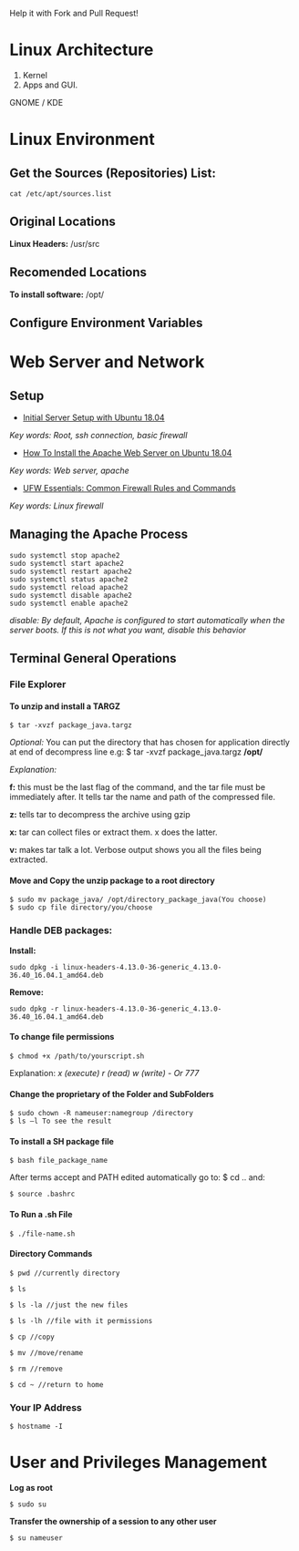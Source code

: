 Help it with Fork and Pull Request!

# Linux Architecture 

1. Kernel 
2. Apps and GUI. 

GNOME / KDE

# Linux Environment

## Get the Sources (Repositories) List:
```
cat /etc/apt/sources.list 
```

## Original Locations
**Linux Headers:** /usr/src

## Recomended Locations
**To install software:** /opt/

## Configure Environment Variables

# Web Server and Network

## Setup
- [Initial Server Setup with Ubuntu 18.04](https://www.digitalocean.com/community/tutorials/initial-server-setup-with-ubuntu-18-04)

_Key words: Root, ssh connection, basic firewall_

- [How To Install the Apache Web Server on Ubuntu 18.04](https://www.digitalocean.com/community/tutorials/how-to-install-the-apache-web-server-on-ubuntu-18-04)

_Key words: Web server, apache_

- [UFW Essentials: Common Firewall Rules and Commands](https://www.digitalocean.com/community/tutorials/ufw-essentials-common-firewall-rules-and-commands)

_Key words: Linux firewall_

## Managing the Apache Process
```
sudo systemctl stop apache2
sudo systemctl start apache2
sudo systemctl restart apache2
sudo systemctl status apache2
sudo systemctl reload apache2
sudo systemctl disable apache2
sudo systemctl enable apache2
```
_disable: By default, Apache is configured to start automatically when the server boots. If this is not what you want, disable this behavior_

## Terminal General Operations

### File Explorer

#### To unzip and install a TARGZ
```
$ tar -xvzf package_java.targz 
```
_Optional:_ You can put the directory that has chosen for application directly at end of decompress line
e.g: $ tar -xvzf package_java.targz **/opt/**

_Explanation:_

**f:** this must be the last flag of the command, and the tar file must be immediately after. It tells tar the name and path of the compressed file. 

**z:** tells tar to decompress the archive using gzip 

**x:** tar can collect files or extract them. x does the latter. 

**v:** makes tar talk a lot. Verbose output shows you all the files being extracted. 

#### Move and Copy the unzip package to a root directory 
```
$ sudo mv package_java/ /opt/directory_package_java(You choose) 
$ sudo cp file directory/you/choose 
```
### Handle DEB packages:
**Install:**
```
sudo dpkg -i linux-headers-4.13.0-36-generic_4.13.0-36.40_16.04.1_amd64.deb
```
**Remove:**
```
sudo dpkg -r linux-headers-4.13.0-36-generic_4.13.0-36.40_16.04.1_amd64.deb
``` 

#### To change file permissions 
```
$ chmod +x /path/to/yourscript.sh 
```
Explanation: _x (execute) r (read) w (write) - Or 777_
 
#### Change the proprietary of the Folder and SubFolders 
```
$ sudo chown -R nameuser:namegroup /directory 
$ ls –l To see the result 
```

#### To install a SH package file 
```
$ bash file_package_name 
```
After terms accept and PATH edited automatically go to: $ cd .. and: 
```
$ source .bashrc 
```

#### To Run a .sh File 
```
$ ./file-name.sh 
```

#### Directory Commands 
```
$ pwd //currently directory 

$ ls 

$ ls -la //just the new files 

$ ls -lh //file with it permissions 

$ cp //copy 

$ mv //move/rename 

$ rm //remove

$ cd ~ //return to home
```

### Your IP Address
```
$ hostname -I
```

# User and Privileges Management

**Log as root**
```
$ sudo su
```
**Transfer the ownership of a session to any other user**
```
$ su nameuser
```
